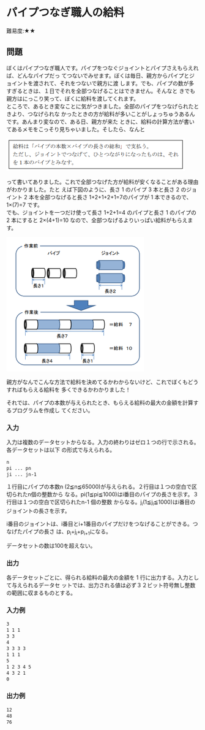 # パイプつなぎ職人の給料

難易度:★★

## 問題

ぼくはパイプつなぎ職人です。パイプをつなぐジョイントとパイプさえもらえれば、どんなパイプだっ
てつないでみせます。ぼくは毎日、親方からパイプとジョイントを渡されて、それをつないで親方に渡
します。でも、パイプの数が多すぎるときは、１日でそれを全部つなげることはできません。そんなと
きでも親方はにっこり笑って、ぼくに給料を渡してくれます。  
ところで、あるとき変なことに気がつきました。全部のパイプをつなげられたときより、つなげられな
かったときの方が給料が多いことがしょっちゅうあるんです。あんまり変なので、ある日、親方が来た
ときに、給料の計算方法が書いてあるメモをこっそり見ちゃいました。そしたら、なんと

![図](./images/12-05_1.png)


って書いてありました。これで全部つなげた方が給料が安くなることがある理由がわかりました。たと
えば下図のように、長さ 1 のパイプ 3 本と長さ 2 のジョイント 2 本を全部つなげると長さ 1+2+1+2+1=7のパイプが 1 本できるので、1×(7)=7 です。  
でも、ジョイントを一つだけ使って長さ 1+2+1=4 のパイプと長さ 1 のパイプの 2 本にすると 2×(4+1)=10 なので、全部つなげるよりいっぱい給料がもらえます。

![図](./images/12-05_2.png)


親方がなんでこんな方法で給料を決めてるかわからないけど、これでぼくもどうすればもらえる給料を
多くできるかわかりました！  

それでは、パイプの本数が与えられたとき、もらえる給料の最大の金額を計算するプログラムを作成し
てください。

### 入力
入力は複数のデータセットからなる。入力の終わりはゼロ１つの行で示される。各データセットは以下
の形式で与えられる。
```
n
pi ... pn
ji ... jn-1
```
１行目にパイプの本数n (2≦n≦65000)が与えられる。２行目は１つの空白で区切られたn個の整数から
なる。pi(1≦pi≦1000)はi番目のパイプの長さを示す。３行目は１つの空白で区切られたn-1 個の整数
からなる。j<sub>i</sub>(1≦j<sub>i</sub>≦1000)はi番目のジョイントの長さを示す。  

i番目のジョイントは、i番目とi+1番目のパイプだけをつなげることができる。つなげたパイプの長さ
は、p<sub>i</sub>+j<sub>i</sub>+p<sub>i+1</sub>になる。

データセットの数は100を超えない。


### 出力
各データセットごとに、得られる給料の最大の金額を 1 行に出力する。入力として与えられるデータセ
ットでは、出力される値は必ず３２ビット符号無し整数の範囲に収まるものとする。

### 入力例
```
3
1 1 1
3 3
4
3 3 3 3
1 1 1
5
1 2 3 4 5
4 3 2 1
0
```


### 出力例
```
12
48
76
```